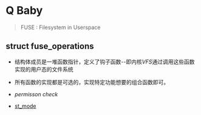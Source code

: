 # Q Baby

> FUSE : Filesystem in Userspace

## struct fuse_operations

- 结构体成员是一堆函数指针，定义了钩子函数--即内核*VFS*通过调用这些函数实现的用户态的文件系统
- 所有函数的实现都是可选的，实现特定功能想要的组合函数即可。
- *permisson check*



- [st_mode](https://www.runoob.com/linux/linux-file-attr-permission.html)

 